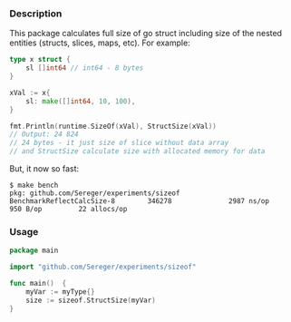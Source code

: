 ### Description

This package calculates full size of go struct including size of the nested entities (structs, slices, maps, etc). For example:
```go
type x struct {
    sl []int64 // int64 - 8 bytes 
}

xVal := x{
    sl: make([]int64, 10, 100),
}

fmt.Println(runtime.SizeOf(xVal), StructSize(xVal))
// Output: 24 824
// 24 bytes - it just size of slice without data array
// and StructSize calculate size with allocated memory for data 
```

But, it now so fast:
```shell script
$ make bench
pkg: github.com/Sereger/experiments/sizeof
BenchmarkReflectCalcSize-8        346278              2987 ns/op             950 B/op         22 allocs/op
```

### Usage

```go
package main

import "github.com/Sereger/experiments/sizeof"

func main()  {
	myVar := myType{}
	size := sizeof.StructSize(myVar)
}
```